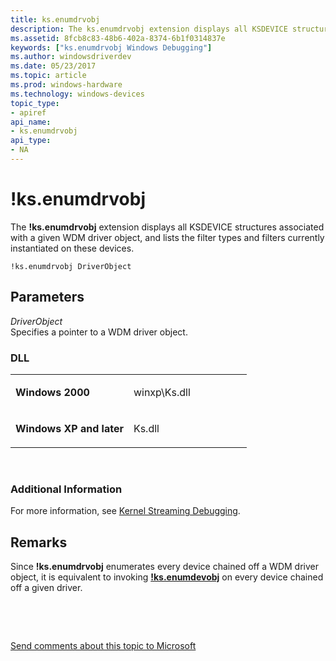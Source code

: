 ```yaml
---
title: ks.enumdrvobj
description: The ks.enumdrvobj extension displays all KSDEVICE structures associated with a given WDM driver object, and lists the filter types and filters currently instantiated on these devices.
ms.assetid: 8fcb8c83-48b6-402a-8374-6b1f0314837e
keywords: ["ks.enumdrvobj Windows Debugging"]
ms.author: windowsdriverdev
ms.date: 05/23/2017
ms.topic: article
ms.prod: windows-hardware
ms.technology: windows-devices
topic_type:
- apiref
api_name:
- ks.enumdrvobj
api_type:
- NA
---
```


# !ks.enumdrvobj


The **!ks.enumdrvobj** extension displays all KSDEVICE structures associated with a given WDM driver object, and lists the filter types and filters currently instantiated on these devices.

```
!ks.enumdrvobj DriverObject
```

## <span id="Parameters"></span><span id="parameters"></span><span id="PARAMETERS"></span>Parameters


<span id="_______DriverObject______"></span><span id="_______driverobject______"></span><span id="_______DRIVEROBJECT______"></span> *DriverObject*   
Specifies a pointer to a WDM driver object.

### <span id="DLL"></span><span id="dll"></span>DLL

<table>
<colgroup>
<col width="50%" />
<col width="50%" />
</colgroup>
<tbody>
<tr class="odd">
<td align="left"><p><strong>Windows 2000</strong></p></td>
<td align="left"><p>winxp\Ks.dll</p></td>
</tr>
<tr class="even">
<td align="left"><p><strong>Windows XP and later</strong></p></td>
<td align="left"><p>Ks.dll</p></td>
</tr>
</tbody>
</table>

 

### <span id="Additional_Information"></span><span id="additional_information"></span><span id="ADDITIONAL_INFORMATION"></span>Additional Information

For more information, see [Kernel Streaming Debugging](kernel-streaming-debugging.md).

Remarks
-------

Since **!ks.enumdrvobj** enumerates every device chained off a WDM driver object, it is equivalent to invoking [**!ks.enumdevobj**](-ks-enumdevobj.md) on every device chained off a given driver.

 

 

[Send comments about this topic to Microsoft](mailto:wsddocfb@microsoft.com?subject=Documentation%20feedback%20[debugger\debugger]:%20!ks.enumdrvobj%20%20RELEASE:%20%285/15/2017%29&body=%0A%0APRIVACY%20STATEMENT%0A%0AWe%20use%20your%20feedback%20to%20improve%20the%20documentation.%20We%20don't%20use%20your%20email%20address%20for%20any%20other%20purpose,%20and%20we'll%20remove%20your%20email%20address%20from%20our%20system%20after%20the%20issue%20that%20you're%20reporting%20is%20fixed.%20While%20we're%20working%20to%20fix%20this%20issue,%20we%20might%20send%20you%20an%20email%20message%20to%20ask%20for%20more%20info.%20Later,%20we%20might%20also%20send%20you%20an%20email%20message%20to%20let%20you%20know%20that%20we've%20addressed%20your%20feedback.%0A%0AFor%20more%20info%20about%20Microsoft's%20privacy%20policy,%20see%20http://privacy.microsoft.com/default.aspx. "Send comments about this topic to Microsoft")




